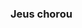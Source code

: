 ### Jeus chorou

<!--
**AleGraudo/AleGraudo** is a ✨ _special_ ✨ repository because its `README.md` (this file) appears on your GitHub profile.

Here are some ideas to get you started:

O que é, o que é?

Clara e salgada
Cabe em um olho e pesa uma tonelada
Tem sabor de mar
Pode ser discreta
Inquilina da dor
Morada predileta
Na calada ela vem
Refém da vingança
Irmã do desespero
Rival da esperança
Pode ser causada por vermes e mundanas
E o espinho da flor

Cruel que você ama
Amante do drama
Vem pra minha cama
Por querer, sem me perguntar me fez sofrer
E eu que me julguei forte
E eu que me senti
Serei um fraco quando outras delas vir
Se o barato é louco e o processo é lento
No momento
Deixa eu caminhar contra o vento

Do que adianta eu ser durão e o coração ser vulnerável?
O vento não, ele é suave, mas é frio e implacável
(É quente) Borrou a letra triste do poeta
(Só) Correu no rosto pardo do profeta
Verme, sai da reta
A lágrima de um homem vai cair
Esse é o seu B.O. pra eternidade
Diz que homem não chora
Tá bom, falou
Não vai pra grupo irmão, aí
Jesus chorou!
-->

